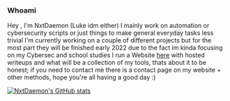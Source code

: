 ### Whoami

Hey , I'm NxtDaemon (Luke idm either) I mainly work on automation or cybersecurity scripts or just things to make general everyday tasks less trivial
I'm currently working on a couple of different projects but for the most part they will be finished early 2022 due to the fact im kinda focusing on my Cybersec and school studies 
I run a Website [here](https://www.nxtdaemon.xyz) with hosted writeups and what will be a collection of my tools, thats about it to be honest; if you need to contact me there is a contact page on my website + other methods, hope you're all having a good day :)

[![NxtDaemon's GitHub stats](https://github-readme-stats.vercel.app/api?username=nxtdaemon&count_private=true&show_icons=true&theme=radical)](https://github.com/anuraghazra/github-readme-stats)
